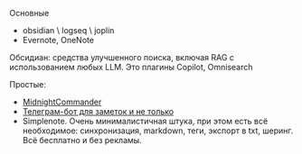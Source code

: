 Основные 
 - obsidian \ logseq \ joplin
 -  Evernote,  OneNote

Обсидиан: средства улучшенного поиска, включая RAG с использованием любых LLM. Это плагины Copilot, Omnisearch 
   
Простые:
- [MidnightCommander](https://habr.com/ru/articles/903346/#comment_28208760)
- [Телеграм-бот для заметок и не только](https://habr.com/ru/articles/903764/)
- Simplenote. Очень минималистичная штука, при этом есть всё необходимое: синхронизация, markdown, теги, экспорт в txt, шеринг. Всё бесплатно и без рекламы.
